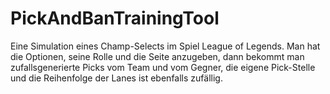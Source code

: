 # PickAndBanTrainingTool
Eine Simulation eines Champ-Selects im Spiel League of Legends. Man hat die Optionen, seine Rolle und die Seite anzugeben, dann bekommt man zufallsgenerierte
Picks vom Team und vom Gegner, die eigene Pick-Stelle und die Reihenfolge der Lanes ist ebenfalls zufällig.
